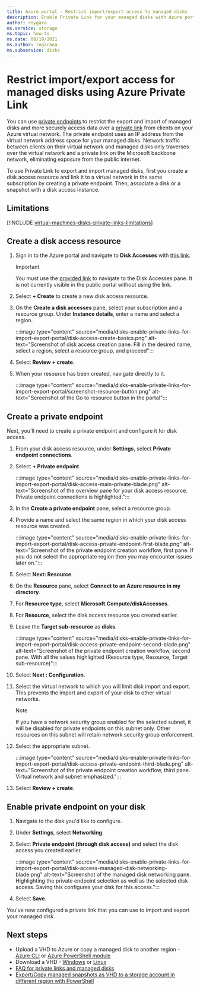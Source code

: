 ```yaml
---
title: Azure portal - Restrict import/export access to managed disks
description: Enable Private Link for your managed disks with Azure portal. This allows you to securely export and import disks within your virtual network.
author: roygara
ms.service: storage
ms.topic: how-to
ms.date: 08/19/2021
ms.author: rogarana
ms.subservice: disks
---
```


# Restrict import/export access for managed disks using Azure Private Link

You can use [private endpoints](../private-link/private-endpoint-overview.md) to restrict the export and import of managed disks and more securely access data over a [private link](../private-link/private-link-overview.md) from clients on your Azure virtual network. The private endpoint uses an IP address from the virtual network address space for your managed disks. Network traffic between clients on their virtual network and managed disks only traverses over the virtual network and a private link on the Microsoft backbone network, eliminating exposure from the public internet.

To use Private Link to export and import managed disks, first you create a disk access resource and link it to a virtual network in the same subscription by creating a private endpoint. Then, associate a disk or a snapshot with a disk access instance.

## Limitations

[!INCLUDE [virtual-machines-disks-private-links-limitations](../../includes/virtual-machines-disks-private-links-limitations.md)]

## Create a disk access resource

1. Sign in to the Azure portal and navigate to **Disk Accesses** with [this link](https://aka.ms/disksprivatelinks).

    > [!IMPORTANT]
    > You must use the [provided link](https://aka.ms/disksprivatelinks) to navigate to the Disk Accesses pane. It is not currently visible in the public portal without using the link.

1. Select **+ Create** to create a new disk access resource.
1. On the **Create a disk accesses** pane, select your subscription and a resource group. Under **Instance details**, enter a name and select a region.

    :::image type="content" source="media/disks-enable-private-links-for-import-export-portal/disk-access-create-basics.png" alt-text="Screenshot of disk access creation pane. Fill in the desired name, select a region, select a resource group, and proceed":::

1. Select **Review + create**.
1. When your resource has been created, navigate directly to it.

    :::image type="content" source="media/disks-enable-private-links-for-import-export-portal/screenshot-resource-button.png" alt-text="Screenshot of the Go to resource button in the portal":::

## Create a private endpoint

Next, you'll need to create a private endpoint and configure it for disk access.

1. From your disk access resource, under **Settings**, select **Private endpoint connections**.
1. Select **+ Private endpoint**.

    :::image type="content" source="media/disks-enable-private-links-for-import-export-portal/disk-access-main-private-blade.png" alt-text="Screenshot of the overview pane for your disk access resource. Private endpoint connections is highlighted.":::

1. In the **Create a private endpoint** pane, select a resource group.
1. Provide a name and select the same region in which your disk access resource was created.

    :::image type="content" source="media/disks-enable-private-links-for-import-export-portal/disk-access-private-endpoint-first-blade.png" alt-text="Screenshot of the private endpoint creation workflow, first pane. If you do not select the appropriate region then you may encounter issues later on.":::

1. Select **Next: Resource**.
1. On the **Resource** pane, select **Connect to an Azure resource in my directory**.
1. For **Resource type**, select **Microsoft.Compute/diskAccesses**.
1. For **Resource**, select the disk access resource you created earlier.
1. Leave the **Target sub-resource** as **disks**.

    :::image type="content" source="media/disks-enable-private-links-for-import-export-portal/disk-access-private-endpoint-second-blade.png" alt-text="Screenshot of the private endpoint creation workflow, second pane. With all the values highlighted (Resource type, Resource, Target sub-resource)":::

1. Select **Next : Configuration**.
1. Select the virtual network to which you will limit disk import and export. This prevents the import and export of your disk to other virtual networks.

    > [!NOTE]
    > If you have a network security group enabled for the selected subnet, it will be disabled for private endpoints on this subnet only. Other resources on this subnet will retain network security group enforcement.

1. Select the appropriate subnet.

    :::image type="content" source="media/disks-enable-private-links-for-import-export-portal/disk-access-private-endpoint-third-blade.png" alt-text="Screenshot of the private endpoint creation workflow, third pane. Virtual network and subnet emphasized.":::

1. Select **Review + create**.

## Enable private endpoint on your disk

1. Navigate to the disk you'd like to configure.
1. Under **Settings**, select **Networking**.
1. Select **Private endpoint (through disk access)** and select the disk access you created earlier.

    :::image type="content" source="media/disks-enable-private-links-for-import-export-portal/disk-access-managed-disk-networking-blade.png" alt-text="Screenshot of the managed disk networking pane. Highlighting the private endpoint selection as well as the selected disk access. Saving this configures your disk for this access.":::

1. Select **Save**.

You've now configured a private link that you can use to import and export your managed disk.

## Next steps

- Upload a VHD to Azure or copy a managed disk to another region - [Azure CLI](linux/disks-upload-vhd-to-managed-disk-cli.md) or [Azure PowerShell module](windows/disks-upload-vhd-to-managed-disk-powershell.md)
- Download a VHD - [Windows](windows/download-vhd.md) or [Linux](linux/download-vhd.md)
- [FAQ for private links and managed disks](/azure/virtual-machines/faq-for-disks#private-links-for-securely-exporting-and-importing-managed-disks)
- [Export/Copy managed snapshots as VHD to a storage account in different region with PowerShell](/previous-versions/azure/virtual-machines/scripts/virtual-machines-powershell-sample-copy-snapshot-to-storage-account)